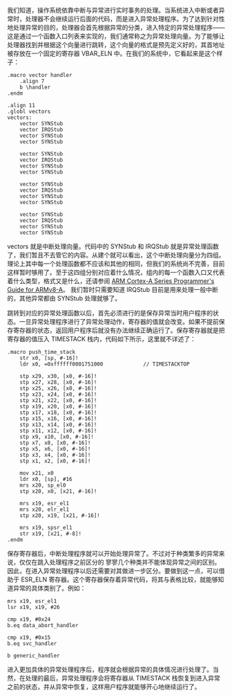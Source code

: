 
我们知道，操作系统依靠中断与异常进行实时事务的处理。当系统进入中断或者异常时，处理器不会继续运行后面的代码，而是进入异常处理程序。为了达到针对性地处理异常的目的，处理器会首先根据异常的分类，进入特定的异常处理程序——这是通过一个函数入口列表来实现的，我们通常称之为异常处理向量。为了能够让处理器找到并根据这个向量进行跳转，这个向量的格式是预先定义好的，其首地址被存放在一个固定的寄存器 VBAR_ELN 中。在我们的系统中，它看起来是这个样子：

    .macro vector handler
        .align 7
        b \handler
    .endm

    .align 11
    .globl vectors
    vectors:
        vector SYNStub
        vector IRQStub
        vector SYNStub
        vector SYNStub

        vector SYNStub
        vector IRQStub
        vector SYNStub
        vector SYNStub

        vector SYNStub
        vector IRQStub
        vector SYNStub
        vector SYNStub

        vector SYNStub
        vector IRQStub
        vector SYNStub
        vector SYNStub

vectors 就是中断处理向量。代码中的 SYNStub 和 IRQStub 就是异常处理函数了，我们暂且不去管它的内容。从建个就可以看出，这个中断处理向量分为四组。理论上其中每一个处理函数都不应该和其他的相同，但我们的系统尚不完善，目前这样暂时够用了。至于这四组分别对应着什么情况，组内的每一个函数入口又代表着什么类型，格式又是什么，还请参阅 [ARM Cortex-A Series Programmer's Guide for ARMv8-A](http://infocenter.arm.com/help/topic/com.arm.doc.den0024a/DEN0024A_v8_architecture_PG.pdf)。 我们暂时只需要知道 IRQStub 目前是用来处理一般中断的，其他异常都由 SYNStub 处理就够了。

跳转到对应的异常处理函数以后，首先必须进行的是保存异常当时用户程序的状态。一旦异常处理程序进行了异常处理动作，寄存器的值就会改变。如果不提前保存寄存器的状态，返回用户程序后就没有办法继续正确运行了。保存寄存器就是把寄存器的值压入 TIMESTACK 栈内，代码如下所示，这里就不详述了：

    .macro push_time_stack
        str x0, [sp, #-16]!
        ldr x0, =0xffffff0001751000             // TIMESTACKTOP

        stp x29, x30, [x0, #-16]!
        stp x27, x28, [x0, #-16]!
        stp x25, x26, [x0, #-16]!
        stp x23, x24, [x0, #-16]!
        stp x21, x22, [x0, #-16]!
        stp x19, x20, [x0, #-16]!
        stp x17, x18, [x0, #-16]!
        stp x15, x16, [x0, #-16]!
        stp x13, x14, [x0, #-16]!
        stp x11, x12, [x0, #-16]!
        stp x9, x10, [x0, #-16]!
        stp x7, x8, [x0, #-16]!
        stp x5, x6, [x0, #-16]!
        stp x3, x4, [x0, #-16]!
        stp x1, x2, [x0, #-16]!

        mov x21, x0
        ldr x0, [sp], #16
        mrs x20, sp_el0
        stp x20, x0, [x21, #-16]!

        mrs x19, esr_el1
        mrs x20, elr_el1
        stp x20, x19, [x21, #-16]!

        mrs x19, spsr_el1
        str x19, [x21, #-8]!
    .endm

保存寄存器后，中断处理程序就可以开始处理异常了。不过对于种类繁多的异常来说，仅仅在跳入处理程序之前区分的 寥寥几个种类并不能体现异常之间的区别。因此，在进入异常处理程序以后还需要对其做进一步区分。要做到这一点，可以借助于 ESR_ELN 寄存器。这个寄存器保存着异常代码，将其与表格比较，就能够知道异常的具体类别了。例如：

    mrs x19, esr_el1
    lsr x19, x19, #26

    cmp x19, #0x24
    b.eq data_abort_handler

    cmp x19, #0x15
    b.eq svc_handler

    b generic_handler

进入更加具体的异常处理程序后，程序就会根据异常的具体情况进行处理了。当然，在处理的最后，异常处理程序会将寄存器从 TIMESTACK 栈恢复到进入异常之前的状态，并从异常中恢复，这样用户程序就能够开心地继续运行了。
